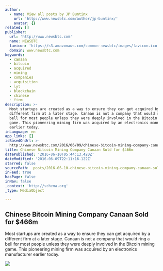 ```yaml
---
author:
  - name: View all posts by JP Buntinx
    url: 'http://www.newsbtc.com/author/jp-buntinx/'
    avatar: {}
related: []
publisher:
  url: 'http://www.newsbtc.com'
  name: NEWSBTC
  favicon: 'https://s3.amazonaws.com/common-newsbtc/images/favicon.ico'
  domain: www.newsbtc.com
keywords:
  - canaan
  - bitcoin
  - acquired
  - mining
  - companies
  - acquisition
  - lyt
  - blockchain
  - chinese
  - firm
description: >-
  Most startups are created as a way to ensure they can get acquired by a
  different firm at a later stage. Canaan is not a company that would ring a
  bell for most people unless they were deeply involved in the Bitcoin mining
  game. This pioneering mining firm was acquired by an electronics manufacturer
  earlier today.
inLanguage: en
app_links: []
isBasedOnUrl: >-
  http://www.newsbtc.com/2016/06/09/chinese-bitcoin-mining-company-canaan-sold-466m/
title: Chinese Bitcoin Mining Company Canaan Sold for $466m
datePublished: '2016-06-10T05:44:13.420Z'
dateModified: '2016-06-09T22:11:16.122Z'
starred: false
sourcePath: _posts/2016-06-10-chinese-bitcoin-mining-company-canaan-sold-for-dollar466m.md
inFeed: true
hasPage: false
inNav: false
_context: 'http://schema.org'
_type: MediaObject

---
```

<article style=""><h1>Chinese Bitcoin Mining Company Canaan Sold for $466m</h1><p>Most startups are created as a way to ensure they can get acquired by a different firm at a later stage. Canaan is not a company that would ring a bell for most people unless they were deeply involved in the Bitcoin mining game. This pioneering mining firm was acquired by an electronics manufacturer earlier today.</p><img src="http://s3.amazonaws.com/main-newsbtc-images/2016/06/09193308/shutterstock_388021585.jpg" /></article>